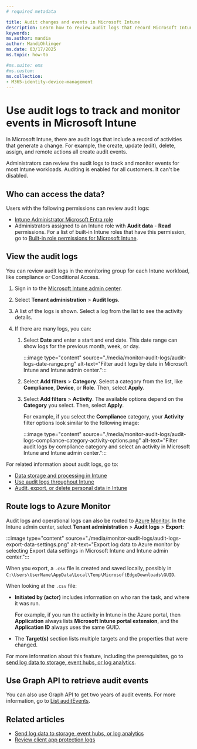 ```yaml
---
# required metadata

title: Audit changes and events in Microsoft Intune
description: Learn how to review audit logs that record Microsoft Intune activities.
keywords:
ms.author: mandia
author: MandiOhlinger
ms.date: 03/17/2025
ms.topic: how-to

#ms.suite: ems
#ms.custom:
ms.collection:
- M365-identity-device-management
---
```


# Use audit logs to track and monitor events in Microsoft Intune

In Microsoft Intune, there are audit logs that include a record of activities that generate a change. For example, the create, update (edit), delete, assign, and remote actions all create audit events.

Administrators can review the audit logs to track and monitor events for most Intune workloads. Auditing is enabled for all customers. It can't be disabled.

## Who can access the data?

Users with the following permissions can review audit logs:

- [Intune Administrator Microsoft Entra role](/entra/identity/role-based-access-control/permissions-reference#intune-administrator)
- Administrators assigned to an Intune role with **Audit data** - **Read** permissions. For a list of built-in Intune roles that have this permission, go to [Built-in role permissions for Microsoft Intune](role-based-access-control-reference.md).

## View the audit logs

You can review audit logs in the monitoring group for each Intune workload, like compliance or Conditional Access.

1. Sign in to the [Microsoft Intune admin center](https://go.microsoft.com/fwlink/?linkid=2109431).
2. Select **Tenant administration** > **Audit logs**.
3. A list of the logs is shown. Select a log from the list to see the activity details.
4. If there are many logs, you can:

    1. Select **Date** and enter a start and end date. This date range can show logs for the previous month, week, or day.

        :::image type="content" source="./media/monitor-audit-logs/audit-logs-date-range.png" alt-text="Filter audit logs by date in Microsoft Intune and Intune admin center.":::

    1. Select **Add filters** > **Category**. Select a category from the list, like **Compliance**, **Device**, or **Role**. Then, select **Apply**.
    1. Select **Add filters** > **Activity**. The available options depend on the **Category** you select. Then, select **Apply**.

        For example, if you select the **Compliance** category, your **Activity** filter options look similar to the following image:

        :::image type="content" source="./media/monitor-audit-logs/audit-logs-compliance-category-activity-options.png" alt-text="Filter audit logs by compliance category and select an activity in Microsoft Intune and Intune admin center.":::

For related information about audit logs, go to:

- [Data storage and processing in Intune](../protect/privacy-data-store-process.md)
- [Use audit logs throughout Intune](../fundamentals/review-logs-using-azure-monitor.md#use-audit-logs-throughout-intune)
- [Audit, export, or delete personal data in Intune](../protect/privacy-data-audit-export-delete.md)

## Route logs to Azure Monitor

Audit logs and operational logs can also be routed to [Azure Monitor](/azure/azure-monitor/overview). In the Intune admin center, select **Tenant administration** > **Audit logs** > **Export**:

:::image type="content" source="./media/monitor-audit-logs/audit-logs-export-data-settings.png" alt-text="Export log data to Azure monitor by selecting Export data settings in Microsoft Intune and Intune admin center.":::

When you export, a `.csv` file is created and saved locally, possibly in `C:\Users\UserName\AppData\Local\Temp\MicrosoftEdgeDownloads\GUID`.

When looking at the `.csv` file:

- **Initiated by (actor)** includes information on who ran the task, and where it was run.

  For example, if you run the activity in Intune in the Azure portal, then **Application** always lists **Microsoft Intune portal extension**, and the **Application ID** always uses the same GUID.

- The **Target(s)** section lists multiple targets and the properties that were changed.

For more information about this feature, including the prerequisites, go to [send log data to storage, event hubs, or log analytics](review-logs-using-azure-monitor.md).

## Use Graph API to retrieve audit events

You can also use Graph API to get two years of audit events. For more information, go to [List auditEvents](/graph/api/intune-auditing-auditevent-list).

## Related articles

- [Send log data to storage, event hubs, or log analytics](review-logs-using-azure-monitor.md)
- [Review client app protection logs](../apps/app-protection-policy-settings-log.md)
